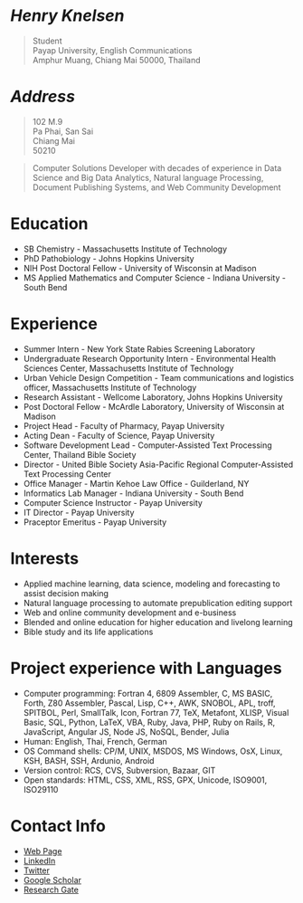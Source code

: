 

# _Henry Knelsen_

> Student<br />
> Payap University, English Communications<br />
> Amphur Muang, Chiang Mai 50000, Thailand<br />

# _Address_

> 102 M.9<br />
> Pa Phai, San Sai<br />
> Chiang Mai<br />
> 50210<br />

> Computer Solutions Developer with decades of experience in Data Science and Big Data Analytics, Natural language Processing, Document Publishing Systems, and Web Community Development

# Education
* SB Chemistry - Massachusetts Institute of Technology
* PhD Pathobiology - Johns Hopkins University
* NIH Post Doctoral Fellow - University of Wisconsin at Madison
* MS Applied Mathematics and Computer Science - Indiana University - South Bend

# Experience
* Summer Intern - New York State Rabies Screening Laboratory
* Undergraduate Research Opportunity Intern - Environmental Health Sciences Center, Massachusetts Institute of Technology
* Urban Vehicle Design Competition - Team communications and logistics officer, Massachusetts Institute of Technology
* Research Assistant - Wellcome Laboratory, Johns Hopkins University 
* Post Doctoral Fellow - McArdle Laboratory, University of Wisconsin at Madison
* Project Head - Faculty of Pharmacy, Payap University
* Acting Dean - Faculty of Science, Payap University
* Software Development Lead - Computer-Assisted Text Processing Center, Thailand Bible Society
* Director - United Bible Society Asia-Pacific Regional Computer-Assisted Text Processing Center
* Office Manager - Martin Kehoe Law Office - Guilderland, NY
* Informatics Lab Manager - Indiana University - South Bend
* Computer Science Instructor - Payap University
* IT Director - Payap University
* Praceptor Emeritus - Payap University

# Interests
* Applied machine learning, data science, modeling and forecasting to assist decision making
* Natural language processing to automate prepublication editing support
* Web and online community development and e-business
* Blended and online education for higher education and livelong learning
* Bible study and its life applications

# Project experience with Languages
* Computer programming: Fortran 4, 6809 Assembler, C, MS BASIC, Forth, Z80 Assembler, Pascal, Lisp, C++, AWK, SNOBOL, APL, troff, SPITBOL, Perl, SmallTalk, Icon, Fortran 77, TeX, Metafont, XLISP, Visual Basic, SQL, Python, LaTeX, VBA, Ruby, Java, PHP, Ruby on Rails, R, JavaScript, Angular JS, Node JS, NoSQL, Bender, Julia
* Human: English, Thai, French, German
* OS Command shells: CP/M, UNIX, MSDOS, MS Windows, OsX, Linux, KSH, BASH, SSH, Ardunio, Android
* Version control: RCS, CVS, Subversion, Bazaar, GIT
* Open standards: HTML, CSS, XML, RSS, GPX, Unicode, ISO9001, ISO29110

# Contact Info
* [Web Page](https://rbatzing.github.io)
* [LinkedIn](https://www.linkedin.com/in/robert-batzinger)
* [Twitter](https://twitter.com/rbatz)
* [Google Scholar](https://scholar.google.com/citations?user=LYSacdYAAAAJ&hl=en)
* [Research Gate](https://www.researchgate.net/profile/Robert-Batzinger)

